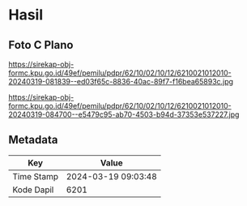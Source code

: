 # Hasil

## Foto C Plano

https://sirekap-obj-formc.kpu.go.id/49ef/pemilu/pdpr/62/10/02/10/12/6210021012010-20240319-081839--ed03f65c-8836-40ac-89f7-f16bea65893c.jpg

https://sirekap-obj-formc.kpu.go.id/49ef/pemilu/pdpr/62/10/02/10/12/6210021012010-20240319-084700--e5479c95-ab70-4503-b94d-37353e537227.jpg


## Metadata

| Key        | Value               |
| ---------- | ------------------- |
| Time Stamp | 2024-03-19 09:03:48 |
| Kode Dapil | 6201                |



